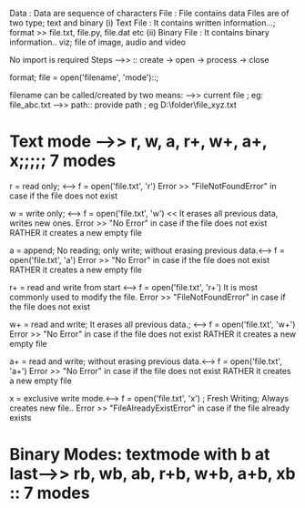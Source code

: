 Data : Data are sequence of characters
File : File contains data
Files are of two type; text and binary
(i) Text File : It contains written information...; format >> file.txt, file.py, file.dat etc
(ii) Binary File : It contains binary information.. viz; file of image, audio and video  

No import is required 
Steps -->> :: create -> open -> process -> close

format;
file = open('filename', 'mode')::;

filename can be called/created by two means: 
         -->> current file ; eg: file_abc.txt
         -->> path:: provide path  ; eg D:\folder\file_xyz.txt

# Text mode -->> r, w, a, r+, w+, a+, x;;;;; 7 modes

r = read only; <--> f = open('file.txt', 'r')
Error >> "FileNotFoundError" in case if the file does not exist 

w = write only; <--> f = open('file.txt', 'w') << It erases all previous data, writes new ones.
Error >> "No Error" in case if the file does not exist RATHER it creates a new empty file

a = append; No reading; only write; without erasing previous data.<--> f = open('file.txt', 'a')
Error >> "No Error" in case if the file does not exist RATHER it creates a new empty file

r+ = read and write from start <--> f = open('file.txt', 'r+')
     It is most commonly used to modify the file.
Error >> "FileNotFoundError" in case if the file does not exist 

w+ = read and write; It erases all previous data.; <--> f = open('file.txt', 'w+') 
Error >> "No Error" in case if the file does not exist RATHER it creates a new empty file

a+ = read and write; without erasing previous data.<--> f = open('file.txt', 'a+')
Error >> "No Error" in case if the file does not exist RATHER it creates a new empty file

x = exclusive write mode.<--> f = open('file.txt', 'x') ; 
    Fresh Writing; Always creates new file..
Error >> "FileAlreadyExistError" in case if the file already exists

# Binary Modes: textmode with b at last-->> rb, wb, ab, r+b, w+b, a+b, xb :: 7 modes


